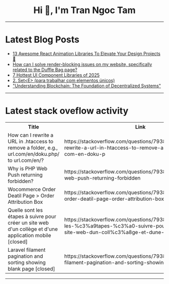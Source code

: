 <h1 align="center">Hi 👋, I'm Tran Ngoc Tam</h1>

---

# Latest Blog Posts 
<!-- BLOG-POST-LIST:START -->
- [13 Awesome React Animation Libraries To Elevate Your Design Projects 🚀](https://dev.to/sovannaro/13-awesome-react-animation-libraries-to-elevate-your-design-projects-549g)
- [How can I solve render-blocking issues on my website, specifically related to the Duffle Bag page?](https://dev.to/apronlady12/how-can-i-solve-render-blocking-issues-on-my-website-specifically-related-to-the-duffle-bag-page-4eea)
- [7 Hottest UI Component Libraries of 2025](https://dev.to/sovannaro/7-hottest-ui-component-libraries-of-2025-2ce)
- [2. Set&lt;E&gt; &lpar;para trabalhar com elementos únicos&rpar;](https://dev.to/javaparainiciantes/2-set-para-trabalhar-com-elementos-unicos-2dpb)
- [&quot;Understanding Blockchain: The Foundation of Decentralized Systems&quot;](https://dev.to/sania_ashraf_c97464909c1d/understanding-blockchain-the-foundation-of-decentralized-systems-38o1)
<!-- BLOG-POST-LIST:END -->

---

# Latest stack oveflow activity
<table>
  <tr><th>Title</th><th>Link</th></tr>
  <!-- STACKOVERFLOW:START --><tr><td>How can I rewrite a URL in .htaccess to remove a folder, e.g., url.com/en/doku.php/ to url.com/en/?</td><td>https://stackoverflow.com/questions/79386106/how-can-i-rewrite-a-url-in-htaccess-to-remove-a-folder-e-g-url-com-en-doku-p</td></tr><tr><td>Why is PHP Web Push returning forbidden?</td><td>https://stackoverflow.com/questions/79386090/why-is-php-web-push-returning-forbidden</td></tr><tr><td>Wocommerce Order Deatil Page &gt; Order Attribution Box</td><td>https://stackoverflow.com/questions/79386073/wocommerce-order-deatil-page-order-attribution-box</td></tr><tr><td>Quelle sont les étapes à suivre pour créer un site web d&#39;un collège et d&#39;une application mobile [closed]</td><td>https://stackoverflow.com/questions/79385946/quelle-sont-les-%c3%a9tapes-%c3%a0-suivre-pour-cr%c3%a9er-un-site-web-dun-coll%c3%a8ge-et-dune-app</td></tr><tr><td>Laravel filament pagination and sorting showing blank page [closed]</td><td>https://stackoverflow.com/questions/79385747/laravel-filament-pagination-and-sorting-showing-blank-page</td></tr><!-- STACKOVERFLOW:END -->
</table>

---



